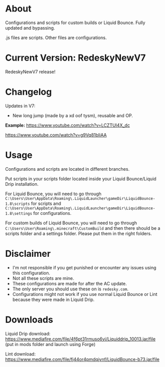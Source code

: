 # About
Configurations and scripts for custom builds or Liquid Bounce. Fully updated and bypassing. 

.js files are scripts. Other files are configurations. 
# Current Version: RedeskyNewV7
RedeskyNewV7 release!
# Changelog
Updates in V7: 
- New long jump (made by a xd oof tysm), reusable and OP.  

**Example:** 
https://www.youtube.com/watch?v=LCZTUI4X_dc

https://www.youtube.com/watch?v=g9Vq81bIiAA
# Usage
Configurations and scripts are located in different branches. 

Put scripts in your scripts folder located inside your Liquid Bounce/Liquid Drip installation.  

For Liquid Bounce, you will need to go through ``C:\Users\User\AppData\Roaming\.LiquidLauncher\gameDir\LiquidBounce-1.8\scripts`` for scripts and ``C:\Users\User\AppData\Roaming\.LiquidLauncher\gameDir\LiquidBounce-1.8\settings`` for configurations. 

For custom builds of Liquid Bounce, you will need to go through ``C:\Users\User\Roaming\.minecraft\CustomBuild`` and then there should be a scripts folder and a settings folder. Please put them in the right folders.  
# Disclaimer
- I'm not responsible if you get punished or encounter any issues using this configuration.  
- Not all these scripts are mine. 
- These configurations are made for after the AC update. 
- The only server you should use these on is ``redesky.com``.
- Configurations might not work if you use normal Liquid Bounce or Lint because they were made in Liquid Drip. 
# Downloads
Liquid Drip download: https://www.mediafire.com/file/4f6pt31rmuso6yj/Liquiddrip_10013.jar/file (put in mods folder and launch using Forge)

Lint download: https://www.mediafire.com/file/fj44or4pmdqjvnf/LiquidBounce-b73.jar/file


